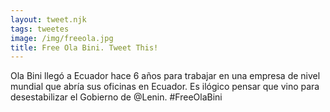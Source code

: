 ```yaml
---
layout: tweet.njk
tags: tweetes
image: /img/freeola.jpg
title: Free Ola Bini. Tweet This!
---
```

Ola Bini llegó a Ecuador hace 6 años para trabajar en una empresa de nivel mundial que abría sus oficinas en Ecuador. Es ilógico pensar que vino para desestabilizar el Gobierno de @Lenin. #FreeOlaBini
